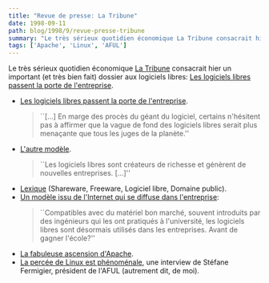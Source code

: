 ```yaml
---
title: "Revue de presse: La Tribune"
date: 1998-09-11
path: blog/1998/9/revue-presse-tribune
summary: "Le très sérieux quotidien économique La Tribune consacrait hier un important (et très bien fait) dossier aux logiciels libres: Les logiciels libres passent la porte de l'entreprise."
tags: ['Apache', 'Linux', 'AFUL']
---
```


<P>
Le très sérieux quotidien économique
<A HREF="http://www.latribune.fr/">La Tribune</A> consacrait hier
un important (et très bien fait) dossier aux logiciels libres:
<A HREF="http://www.latribune.fr/multimedia/tribmulti/MULTIMED.HTM">Les logiciels libres passent la porte de l'entreprise</A>.
</P>

<UL>

<LI><A HREF="http://www.latribune.fr/multimedia/tribmulti/articles/1009-102.HTM">Les logiciels libres passent la porte de l'entreprise</A>.
<BLOCKQUOTE>
``[...] En marge des procès du géant du logiciel, certains n'hésitent pas à
affirmer que la vague de fond des logiciels libres serait plus menaçante
que tous les juges de la planète.''
</BLOCKQUOTE>
<LI><A HREF="http://www.latribune.fr/multimedia/tribmulti/articles/1009-103.HTM">L'autre modèle</A>.
<BLOCKQUOTE>
``Les logiciels libres sont créateurs de richesse et génèrent de nouvelles
entreprises. [...]''
</BLOCKQUOTE>
<LI><A HREF="http://www.latribune.fr/multimedia/tribmulti/articles/1009-104.HTM">Lexique</A> (Shareware, Freeware, Logiciel libre, Domaine public).
<LI><A HREF="http://www.latribune.fr/multimedia/tribmulti/articles/1009-105.HTM">Un modèle issu de l'Internet qui se diffuse dans l'entreprise</A>:
<BLOCKQUOTE>
``Compatibles avec du matériel bon marché, souvent introduits par des
ingénieurs qui les ont pratiqués à l'université, les logiciels libres
sont désormais utilisés dans les entreprises. Avant de gagner l'école?''
</BLOCKQUOTE>
<LI><A HREF="http://www.latribune.fr/multimedia/tribmulti/articles/1009-106.HTM">La fabuleuse ascension d'Apache</A>.
<LI><A HREF="http://www.latribune.fr/multimedia/tribmulti/articles/1009-110.HTM">La percée de Linux est phénoménale</A>, une interview de Stéfane Fermigier,
président de l'AFUL (autrement dit, de moi).
</UL>


